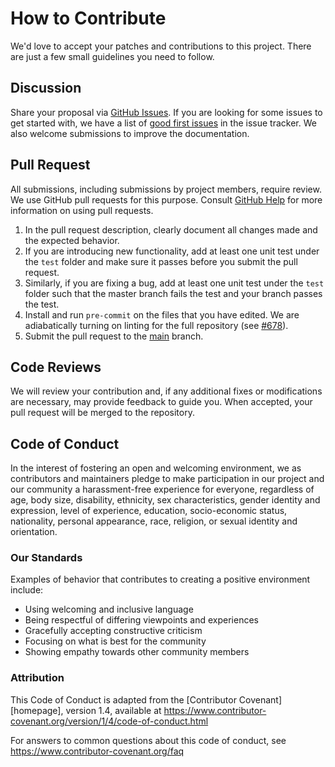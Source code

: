 # How to Contribute

We'd love to accept your patches and contributions to this project.
There are just a few small guidelines you need to follow.

## Discussion

Share your proposal via [GitHub Issues](https://github.com/fastmachinelearning/hls4ml/issues).
If you are looking for some issues to get started with, we have a list of [good first issues](https://github.com/fastmachinelearning/hls4ml/labels/good%20first%20issue) in the issue tracker.
We also welcome submissions to improve the documentation.

## Pull Request

All submissions, including submissions by project members, require review.
We use GitHub pull requests for this purpose.
Consult [GitHub Help](https://help.github.com/articles/about-pull-requests/) for more information on using pull requests.

1. In the pull request description, clearly document all changes made and the expected behavior.
1. If you are introducing new functionality, add at least one unit test under the `test` folder and make sure it passes before you submit the pull request.
1. Similarly, if you are fixing a bug, add at least one unit test under the `test` folder such that the master branch fails the test and your branch passes the test.
1. Install and run `pre-commit` on the files that you have edited. We are adiabatically turning on linting for the full repository (see [#678](https://github.com/fastmachinelearning/hls4ml/pull/678)).
1. Submit the pull request to the [main](https://github.com/fastmachinelearning/hls4ml) branch.

## Code Reviews

We will review your contribution and, if any additional fixes or modifications are necessary, may provide feedback to guide you.
When accepted, your pull request will be merged to the repository.

## Code of Conduct

In the interest of fostering an open and welcoming environment, we as
contributors and maintainers pledge to make participation in our project and
our community a harassment-free experience for everyone, regardless of age, body
size, disability, ethnicity, sex characteristics, gender identity and expression,
level of experience, education, socio-economic status, nationality, personal
appearance, race, religion, or sexual identity and orientation.

### Our Standards

Examples of behavior that contributes to creating a positive environment
include:

* Using welcoming and inclusive language
* Being respectful of differing viewpoints and experiences
* Gracefully accepting constructive criticism
* Focusing on what is best for the community
* Showing empathy towards other community members

### Attribution

This Code of Conduct is adapted from the [Contributor Covenant][homepage], version 1.4,
available at https://www.contributor-covenant.org/version/1/4/code-of-conduct.html

For answers to common questions about this code of conduct, see
https://www.contributor-covenant.org/faq

